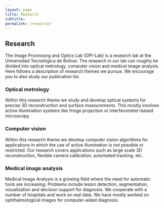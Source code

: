 ```yaml
---
layout: page
title: Research
subtitle: 
permalink: /research/
---
```


## Research  ##

The Image Processing and Optics Lab (OPI-Lab) is a research lab at the Universidad Tecnológica de Bolívar. The research in our lab can roughly be divided into optical metrology, computer vision and medical image analysis. Here follows a description of research themes we pursue. We encourage you to also study our publication list. 

<!-- - [Visión artificial](https://opi-lab.github.io/computer-vision/)
- [Metrología Óptica](http://andresmarrugo.net/optical-metrology/)
- [Tópicos Especiales Ingeniería de Materiales](http://opilab.unitecnologica.edu.co/topics-materials/)
- [Seminario estadística](http://opilab.unitecnologica.edu.co/seminario-estadistica/) -->

### Optical metrology

Within this research theme we study and develop optical systems for precise 3D reconstruction and surface measurements. This mostly involves active illumination systems like fringe projection or interferometer-based microscopy.

 <!-- interplay between images, 3D scene models and camera position and orientation. One typical problem is trying to calculate scene structure and camera motion given only image data. The underlying framework for studying the geometry of images is based on projective geometry. Our research covers both theory and algorithms and typical applications are: large scale 3D reconstructions, image based localization, autonomous navigation, panoramic image stitching, camera calibration, etc. -->
 
### Computer vision

Within this research theme we develop computer vision algorithms for applications in which the use of active illumination is not possible or restricted. Our research covers applications such as large scale 3D reconstruction, flexible camera calibration, automated tracking, etc.

### Medical image analysis

Medical Image Analysis is a growing field where the need for automatic tools are increasing. Problems include lesion detection, segmentation, visualization and decision support for diagnosis. We cooperate with a number of hospitals and work on real data. We have mostly worked on ophthalmological images for computer-aided diagnosis.